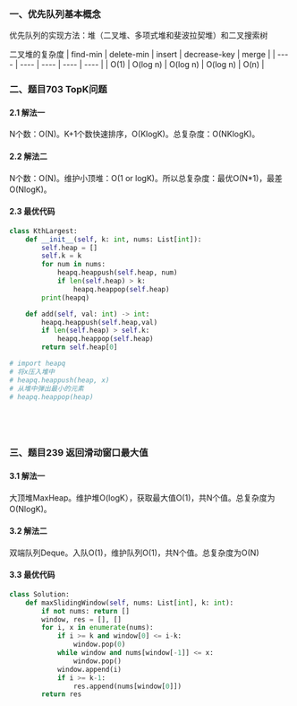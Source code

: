 ### 一、优先队列基本概念
优先队列的实现方法：堆（二叉堆、多项式堆和斐波拉契堆）和二叉搜索树

二叉堆的复杂度
|  find-min   | delete-min |  insert   | decrease-key  | merge |
|  ----  | ----  |  ----  | ----  | ----  |
| O(1)  | O(log n) | O(log n)   | O(log n)  | O(n)  |

### 二、题目703 TopK问题
#### 2.1 解法一
N个数：O(N)。K+1个数快速排序，O(KlogK)。总复杂度：O(NKlogK)。
#### 2.2 解法二
N个数：O(N)。维护小顶堆：O(1 or logK)。所以总复杂度：最优O(N*1)，最差O(NlogK)。
#### 2.3 最优代码
```python
class KthLargest:
    def __init__(self, k: int, nums: List[int]):
        self.heap = []
        self.k = k
        for num in nums:
            heapq.heappush(self.heap, num)
            if len(self.heap) > k:
                heapq.heappop(self.heap)
        print(heapq)

    def add(self, val: int) -> int:
        heapq.heappush(self.heap,val)
        if len(self.heap) > self.k:
            heapq.heappop(self.heap)
        return self.heap[0]

# import heapq
# 将x压入堆中
# heapq.heappush(heap, x)   
# 从堆中弹出最小的元素                                     
# heapq.heappop(heap)    






```





### 三、题目239 返回滑动窗口最大值
#### 3.1 解法一
大顶堆MaxHeap。维护堆O(logK），获取最大值O(1)，共N个值。总复杂度为O(NlogK)。
#### 3.2 解法二
双端队列Deque。入队O(1)，维护队列O(1)，共N个值。总复杂度为O(N)
#### 3.3 最优代码
```python
class Solution:
    def maxSlidingWindow(self, nums: List[int], k: int):
        if not nums: return []
        window, res = [], []
        for i, x in enumerate(nums):
            if i >= k and window[0] <= i-k:
                window.pop(0)
            while window and nums[window[-1]] <= x:
                window.pop()
            window.append(i)
            if i >= k-1:
                res.append(nums[window[0]])
        return res
```
